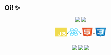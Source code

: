## Oi! :sparkles:

<div align="center">
  <a href="https://github.com/ingridlebrao">
  <img height="180em" src="https://github-readme-stats.vercel.app/api?username=ingridlebrao&show_icons=true&theme=dracula&include_all_commits=true&count_private=true"/>
  <img height="180em" src="https://github-readme-stats.vercel.app/api/top-langs/?username=ingridlebrao&layout=compact&langs_count=7&theme=dracula"/>
</div>
<div style="display: inline_block"><br>
  <div align="center">
      <img align="center" height="30" width="40" src="https://raw.githubusercontent.com/devicons/devicon/master/icons/javascript/javascript-plain.svg">
    <img align="center" height="30" width="40" src="https://raw.githubusercontent.com/devicons/devicon/master/icons/react/react-original.svg">
  <img align="center" height="30" width="40" src="https://raw.githubusercontent.com/devicons/devicon/master/icons/html5/html5-original.svg">
  <img align="center" height="30" width="40" src="https://raw.githubusercontent.com/devicons/devicon/master/icons/css3/css3-original.svg">
  </div>
  
  ##
 
  
<div align="center"> 
  

  <a href="https://instagram.com/ingridlebrao" target="_blank"><img src="https://img.shields.io/badge/-Instagram-aa79ab?style=for-the-badge&logo=instagram&logoColor=white" target="_blank"></a>
  <a href="https://www.linkedin.com/in/ingridlebrao" target="_blank"><img src="https://img.shields.io/badge/-LinkedIn-%230077B5?style=for-the-badge&logo=linkedin&logoColor=white" target="_blank"></a> 
  <a href = "mailto:ingridlebrao@gmail.com"><img src="https://img.shields.io/badge/-Gmail-ad6d78?style=for-the-badge&logo=gmail&logoColor=white" target="_blank"></a>

 
</div>
